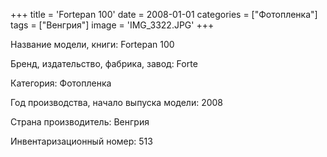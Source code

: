 +++
title = 'Fortepan 100'
date = 2008-01-01
categories = ["Фотопленка"]
tags = ["Венгрия"]
image = 'IMG_3322.JPG'
+++

Название модели, книги: Fortepan 100

Бренд, издательство, фабрика, завод: Forte

Категория: Фотопленка

Год производства, начало выпуска модели: 2008

Страна производитель: Венгрия

Инвентаризационный номер: 513

